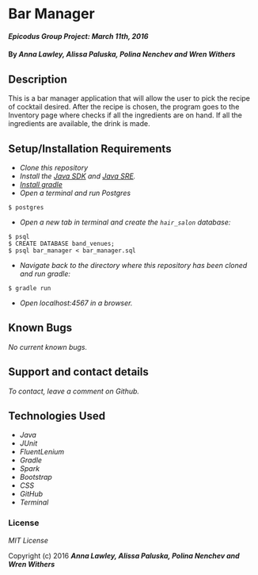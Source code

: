 # Bar Manager

#### _Epicodus Group Project: March 11th, 2016_

#### By _**Anna Lawley, Alissa Paluska, Polina Nenchev and Wren Withers**_

## Description

This is a bar manager application that will allow the user to pick the recipe of cocktail desired. After the recipe is chosen, the program goes to the Inventory page where checks if all the ingredients are on hand. If all the ingredients are available, the drink is made.

## Setup/Installation Requirements

* _Clone this repository_
* _Install the [Java SDK](http://www.oracle.com/technetwork/java/javase/downloads/jdk8-downloads-2133151.html) and [Java SRE](http://www.java.com/en/)._
* _[Install gradle](http://codetutr.com/2013/03/23/how-to-install-gradle/)_
* _Open a terminal and run Postgres_
```
$ postgres
```
* _Open a new tab in terminal and create the `hair_salon` database:_
```
$ psql
$ CREATE DATABASE band_venues;
$ psql bar_manager < bar_manager.sql
```
* _Navigate back to the directory where this repository has been cloned and run gradle:_
```
$ gradle run
```
* _Open localhost:4567 in a browser._


## Known Bugs

_No current known bugs._

## Support and contact details

_To contact, leave a comment on Github._

## Technologies Used

* _Java_
* _JUnit_
* _FluentLenium_
* _Gradle_
* _Spark_
* _Bootstrap_
* _CSS_
* _GitHub_
* _Terminal_

### License

*MIT License*

Copyright (c) 2016 **_Anna Lawley, Alissa Paluska, Polina Nenchev and Wren Withers_**
